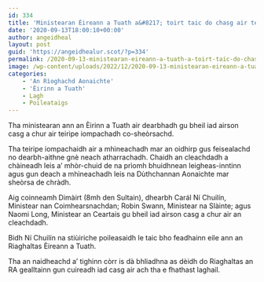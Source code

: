 ```yaml
---
id: 334
title: 'Ministearan Èireann a Tuath a&#8217; toirt taic do chasg air teiripe iompachadh co-sheòrsachd'
date: '2020-09-13T18:00:10+00:00'
author: angeidheal
layout: post
guid: 'https://angeidhealur.scot/?p=334'
permalink: /2020-09-13-ministearan-eireann-a-tuath-a-toirt-taic-do-chasg-air-teiripe-iompachadh-co-sheorsachd/
image: /wp-content/uploads/2022/12/2020-09-13-ministearan-eireann-a-tuath-a-toirt-taic-do-chasg-air-teiripe-iompachadh-co-sheorsachd-scaled.webp
categories:
    - 'An Rìoghachd Aonaichte'
    - 'Èirinn a Tuath'
    - Lagh
    - Poileataigs
---
```


Tha ministearan ann an Èirinn a Tuath air dearbhadh gu bheil iad airson casg a chur air teiripe iompachadh co-sheòrsachd.

Tha teiripe iompachaidh air a mhìneachadh mar an oidhirp gus feisealachd no dearbh-aithne gnè neach atharrachadh. Chaidh an cleachdadh a chàineadh leis a’ mhòr-chuid de na prìomh bhuidhnean leigheas-inntinn agus gun deach a mhìneachadh leis na Dùthchannan Aonaichte mar sheòrsa de chràdh.

Aig coinneamh Dimàirt (8mh den Sultain), dhearbh Carál Ní Chuilín, Ministear nan Coimhearsnachdan; Robin Swann, Ministear na Slàinte; agus Naomi Long, Ministear an Ceartais gu bheil iad airson casg a chur air an cleachdadh.

Bidh Ní Chuilín na stiùiriche poileasaidh le taic bho feadhainn eile ann an Riaghaltas Èireann a Tuath.

Tha an naidheachd a’ tighinn còrr is dà bhliadhna as dèidh do Riaghaltas an RA gealltainn gun cuireadh iad casg air ach tha e fhathast laghail.